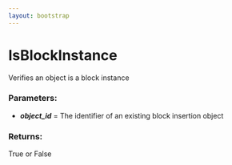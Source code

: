 ```yaml
---
layout: bootstrap
---
```


# IsBlockInstance

Verifies an object is a block instance
        

### Parameters:

- ***object_id*** = The identifier of an existing block insertion object
        

### Returns:


True or False
        
